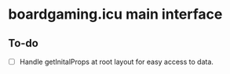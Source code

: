 # boardgaming.icu main interface

## To-do

- [ ] Handle getInitalProps at root layout for easy access to data. 